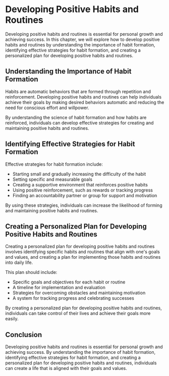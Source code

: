 Developing Positive Habits and Routines
==================================================

Developing positive habits and routines is essential for personal growth and achieving success. In this chapter, we will explore how to develop positive habits and routines by understanding the importance of habit formation, identifying effective strategies for habit formation, and creating a personalized plan for developing positive habits and routines.

Understanding the Importance of Habit Formation
-----------------------------------------------

Habits are automatic behaviors that are formed through repetition and reinforcement. Developing positive habits and routines can help individuals achieve their goals by making desired behaviors automatic and reducing the need for conscious effort and willpower.

By understanding the science of habit formation and how habits are reinforced, individuals can develop effective strategies for creating and maintaining positive habits and routines.

Identifying Effective Strategies for Habit Formation
----------------------------------------------------

Effective strategies for habit formation include:

* Starting small and gradually increasing the difficulty of the habit
* Setting specific and measurable goals
* Creating a supportive environment that reinforces positive habits
* Using positive reinforcement, such as rewards or tracking progress
* Finding an accountability partner or group for support and motivation

By using these strategies, individuals can increase the likelihood of forming and maintaining positive habits and routines.

Creating a Personalized Plan for Developing Positive Habits and Routines
------------------------------------------------------------------------

Creating a personalized plan for developing positive habits and routines involves identifying specific habits and routines that align with one's goals and values, and creating a plan for implementing those habits and routines into daily life.

This plan should include:

* Specific goals and objectives for each habit or routine
* A timeline for implementation and evaluation
* Strategies for overcoming obstacles and maintaining motivation
* A system for tracking progress and celebrating successes

By creating a personalized plan for developing positive habits and routines, individuals can take control of their lives and achieve their goals more easily.

Conclusion
----------

Developing positive habits and routines is essential for personal growth and achieving success. By understanding the importance of habit formation, identifying effective strategies for habit formation, and creating a personalized plan for developing positive habits and routines, individuals can create a life that is aligned with their goals and values.
